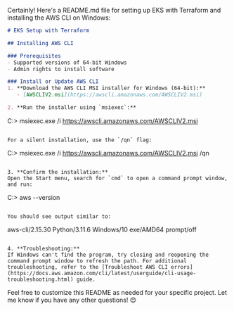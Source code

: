 Certainly! Here's a README.md file for setting up EKS with Terraform and installing the AWS CLI on Windows:

```markdown
# EKS Setup with Terraform

## Installing AWS CLI

### Prerequisites
- Supported versions of 64-bit Windows
- Admin rights to install software

### Install or Update AWS CLI
1. **Download the AWS CLI MSI installer for Windows (64-bit):**
   - [AWSCLIV2.msi](https://awscli.amazonaws.com/AWSCLIV2.msi)

2. **Run the installer using `msiexec`:**
   ```
   C:\> msiexec.exe /i https://awscli.amazonaws.com/AWSCLIV2.msi
   ```

   For a silent installation, use the `/qn` flag:
   ```
   C:\> msiexec.exe /i https://awscli.amazonaws.com/AWSCLIV2.msi /qn
   ```

3. **Confirm the installation:**
   Open the Start menu, search for `cmd` to open a command prompt window, and run:
   ```
   C:\> aws --version
   ```

   You should see output similar to:
   ```
   aws-cli/2.15.30 Python/3.11.6 Windows/10 exe/AMD64 prompt/off
   ```

4. **Troubleshooting:**
   If Windows can't find the program, try closing and reopening the command prompt window to refresh the path. For additional troubleshooting, refer to the [Troubleshoot AWS CLI errors](https://docs.aws.amazon.com/cli/latest/userguide/cli-usage-troubleshooting.html) guide.
```
Feel free to customize this README as needed for your specific project. Let me know if you have any other questions! 😊
